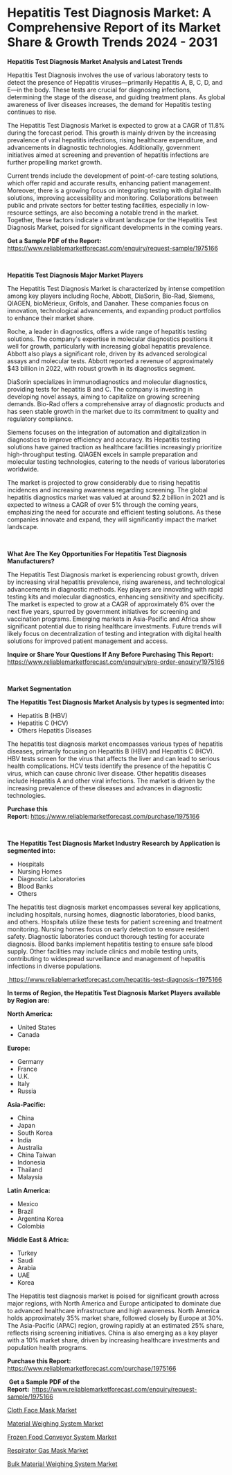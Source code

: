 <p><h1>Hepatitis Test Diagnosis Market: A Comprehensive Report of its Market Share & Growth Trends 2024 - 2031</h1></p><p><strong>Hepatitis Test Diagnosis Market Analysis and Latest Trends</strong></p>
<p><p>Hepatitis Test Diagnosis involves the use of various laboratory tests to detect the presence of Hepatitis viruses—primarily Hepatitis A, B, C, D, and E—in the body. These tests are crucial for diagnosing infections, determining the stage of the disease, and guiding treatment plans. As global awareness of liver diseases increases, the demand for Hepatitis testing continues to rise.</p><p>The Hepatitis Test Diagnosis Market is expected to grow at a CAGR of 11.8% during the forecast period. This growth is mainly driven by the increasing prevalence of viral hepatitis infections, rising healthcare expenditure, and advancements in diagnostic technologies. Additionally, government initiatives aimed at screening and prevention of hepatitis infections are further propelling market growth.</p><p>Current trends include the development of point-of-care testing solutions, which offer rapid and accurate results, enhancing patient management. Moreover, there is a growing focus on integrating testing with digital health solutions, improving accessibility and monitoring. Collaborations between public and private sectors for better testing facilities, especially in low-resource settings, are also becoming a notable trend in the market. Together, these factors indicate a vibrant landscape for the Hepatitis Test Diagnosis Market, poised for significant developments in the coming years.</p></p>
<p><strong>Get a Sample PDF of the Report:&nbsp;</strong> <a href="https://www.reliablemarketforecast.com/enquiry/request-sample/1975166?utm_campaign=1727&utm_medium=2&utm_source=Github&utm_content=ia&utm_term=25102024&utm_id=hepatitis-test-diagnosis">https://www.reliablemarketforecast.com/enquiry/request-sample/1975166</a></p>
<p>&nbsp;</p>
<p><strong>Hepatitis Test Diagnosis Major Market Players</strong></p>
<p><p>The Hepatitis Test Diagnosis Market is characterized by intense competition among key players including Roche, Abbott, DiaSorin, Bio-Rad, Siemens, QIAGEN, bioMérieux, Grifols, and Danaher. These companies focus on innovation, technological advancements, and expanding product portfolios to enhance their market share.</p><p>Roche, a leader in diagnostics, offers a wide range of hepatitis testing solutions. The company's expertise in molecular diagnostics positions it well for growth, particularly with increasing global hepatitis prevalence. Abbott also plays a significant role, driven by its advanced serological assays and molecular tests. Abbott reported a revenue of approximately $43 billion in 2022, with robust growth in its diagnostics segment.</p><p>DiaSorin specializes in immunodiagnostics and molecular diagnostics, providing tests for hepatitis B and C. The company is investing in developing novel assays, aiming to capitalize on growing screening demands. Bio-Rad offers a comprehensive array of diagnostic products and has seen stable growth in the market due to its commitment to quality and regulatory compliance.</p><p>Siemens focuses on the integration of automation and digitalization in diagnostics to improve efficiency and accuracy. Its Hepatitis testing solutions have gained traction as healthcare facilities increasingly prioritize high-throughput testing. QIAGEN excels in sample preparation and molecular testing technologies, catering to the needs of various laboratories worldwide.</p><p>The market is projected to grow considerably due to rising hepatitis incidences and increasing awareness regarding screening. The global hepatitis diagnostics market was valued at around $2.2 billion in 2021 and is expected to witness a CAGR of over 5% through the coming years, emphasizing the need for accurate and efficient testing solutions. As these companies innovate and expand, they will significantly impact the market landscape.</p></p>
<p>&nbsp;</p>
<p><strong>What Are The Key Opportunities For Hepatitis Test Diagnosis Manufacturers?</strong></p>
<p><p>The Hepatitis Test Diagnosis market is experiencing robust growth, driven by increasing viral hepatitis prevalence, rising awareness, and technological advancements in diagnostic methods. Key players are innovating with rapid testing kits and molecular diagnostics, enhancing sensitivity and specificity. The market is expected to grow at a CAGR of approximately 6% over the next five years, spurred by government initiatives for screening and vaccination programs. Emerging markets in Asia-Pacific and Africa show significant potential due to rising healthcare investments. Future trends will likely focus on decentralization of testing and integration with digital health solutions for improved patient management and access.</p></p>
<p><strong>Inquire or Share Your Questions If Any Before Purchasing This Report:</strong> <a href="https://www.reliablemarketforecast.com/enquiry/pre-order-enquiry/1975166?utm_campaign=1727&utm_medium=2&utm_source=Github&utm_content=ia&utm_term=25102024&utm_id=hepatitis-test-diagnosis">https://www.reliablemarketforecast.com/enquiry/pre-order-enquiry/1975166</a></p>
<p>&nbsp;</p>
<p><strong>Market Segmentation</strong></p>
<p><strong>The Hepatitis Test Diagnosis Market Analysis by types is segmented into:</strong></p>
<p><ul><li>Hepatitis B (HBV)</li><li>Hepatitis C (HCV)</li><li>Others Hepatitis Diseases</li></ul></p>
<p><p>The hepatitis test diagnosis market encompasses various types of hepatitis diseases, primarily focusing on Hepatitis B (HBV) and Hepatitis C (HCV). HBV tests screen for the virus that affects the liver and can lead to serious health complications. HCV tests identify the presence of the hepatitis C virus, which can cause chronic liver disease. Other hepatitis diseases include Hepatitis A and other viral infections. The market is driven by the increasing prevalence of these diseases and advances in diagnostic technologies.</p></p>
<p><strong>Purchase this Report:&nbsp;</strong><a href="https://www.reliablemarketforecast.com/purchase/1975166?utm_campaign=1727&utm_medium=2&utm_source=Github&utm_content=ia&utm_term=25102024&utm_id=hepatitis-test-diagnosis">https://www.reliablemarketforecast.com/purchase/1975166</a></p>
<p>&nbsp;</p>
<p><strong>The Hepatitis Test Diagnosis Market Industry Research by Application is segmented into:</strong></p>
<p><ul><li>Hospitals</li><li>Nursing Homes</li><li>Diagnostic Laboratories</li><li>Blood Banks</li><li>Others</li></ul></p>
<p><p>The hepatitis test diagnosis market encompasses several key applications, including hospitals, nursing homes, diagnostic laboratories, blood banks, and others. Hospitals utilize these tests for patient screening and treatment monitoring. Nursing homes focus on early detection to ensure resident safety. Diagnostic laboratories conduct thorough testing for accurate diagnosis. Blood banks implement hepatitis testing to ensure safe blood supply. Other facilities may include clinics and mobile testing units, contributing to widespread surveillance and management of hepatitis infections in diverse populations.</p></p>
<p><a href="https://www.reliablemarketforecast.com/hepatitis-test-diagnosis-r1975166?utm_campaign=1727&utm_medium=2&utm_source=Github&utm_content=ia&utm_term=25102024&utm_id=hepatitis-test-diagnosis">&nbsp;https://www.reliablemarketforecast.com/hepatitis-test-diagnosis-r1975166</a></p>
<p><strong>In terms of Region, the Hepatitis Test Diagnosis Market Players available by Region are:</strong></p>
<p>
    <p> <strong> North America: </strong>
        <ul>
            <li>United States</li>
            <li>Canada</li>
        </ul>
        </p> 
    <p> <strong> Europe: </strong>
        <ul>
            <li>Germany</li>
            <li>France</li>
            <li>U.K.</li>
            <li>Italy</li>
            <li>Russia</li>
        </ul>
        </p> 
    <p> <strong> Asia-Pacific: </strong>
        <ul>
            <li>China</li>
            <li>Japan</li>
            <li>South Korea</li>
            <li>India</li>
            <li>Australia</li>
            <li>China Taiwan</li>
            <li>Indonesia</li>
            <li>Thailand</li>
            <li>Malaysia</li>
        </ul>
        </p> 
    <p> <strong> Latin America: </strong>
        <ul>
            <li>Mexico</li>
            <li>Brazil</li>
            <li>Argentina Korea</li>
            <li>Colombia</li>
        </ul>
        </p> 
    <p> <strong> Middle East & Africa: </strong>
        <ul>
            <li>Turkey</li>
            <li>Saudi</li>
            <li>Arabia</li>
            <li>UAE</li>
            <li>Korea</li>
        </ul>
    </p>
    </p>
<p><p>The Hepatitis test diagnosis market is poised for significant growth across major regions, with North America and Europe anticipated to dominate due to advanced healthcare infrastructure and high awareness. North America holds approximately 35% market share, followed closely by Europe at 30%. The Asia-Pacific (APAC) region, growing rapidly at an estimated 25% share, reflects rising screening initiatives. China is also emerging as a key player with a 10% market share, driven by increasing healthcare investments and population health programs.</p></p>
<p><strong>Purchase this Report: </strong><a href="https://www.reliablemarketforecast.com/purchase/1975166?utm_campaign=1727&utm_medium=2&utm_source=Github&utm_content=ia&utm_term=25102024&utm_id=hepatitis-test-diagnosis">https://www.reliablemarketforecast.com/purchase/1975166</a></p>
<p>&nbsp;<strong>Get a Sample PDF of the Report:&nbsp;&nbsp;</strong><a href="https://www.reliablemarketforecast.com/enquiry/request-sample/1975166?utm_campaign=1727&utm_medium=2&utm_source=Github&utm_content=ia&utm_term=25102024&utm_id=hepatitis-test-diagnosis">https://www.reliablemarketforecast.com/enquiry/request-sample/1975166</a></p>
<p><strong></strong></p>
<p><p><a href="https://www.linkedin.com/pulse/global-cloth-face-mask-market-exploring-share-trends-future-growth-82rje?utm_campaign=1727&utm_medium=2&utm_source=Github&utm_content=ia&utm_term=25102024&utm_id=hepatitis-test-diagnosis">Cloth Face Mask Market</a></p><p><a href="https://www.linkedin.com/pulse/material-weighing-system-industry-sector-new-technologies-xj8tc?utm_campaign=1727&utm_medium=2&utm_source=Github&utm_content=ia&utm_term=25102024&utm_id=hepatitis-test-diagnosis">Material Weighing System Market</a></p><p><a href="https://www.linkedin.com/pulse/frozen-food-conveyor-system-market-global-regional-k9p7e?utm_campaign=1727&utm_medium=2&utm_source=Github&utm_content=ia&utm_term=25102024&utm_id=hepatitis-test-diagnosis">Frozen Food Conveyor System Market</a></p><p><a href="https://www.linkedin.com/pulse/respirator-gas-mask-market-size-share-analysis-growth-trends-vo6ne?utm_campaign=1727&utm_medium=2&utm_source=Github&utm_content=ia&utm_term=25102024&utm_id=hepatitis-test-diagnosis">Respirator Gas Mask Market</a></p><p><a href="https://www.linkedin.com/pulse/evaluating-bulk-material-weighing-system-market-trends-vxyfe?utm_campaign=1727&utm_medium=2&utm_source=Github&utm_content=ia&utm_term=25102024&utm_id=hepatitis-test-diagnosis">Bulk Material Weighing System Market</a></p></p>